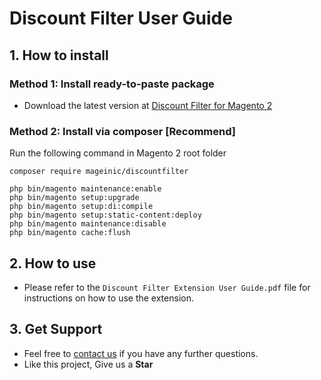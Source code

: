 # Discount Filter User Guide

## 1. How to install

### Method 1: Install ready-to-paste package

- Download the latest version at [Discount Filter for Magento 2](https://www.mageinic.com/discount-filter.html)

### Method 2: Install via composer [Recommend]

Run the following command in Magento 2 root folder

```
composer require mageinic/discountfilter

php bin/magento maintenance:enable
php bin/magento setup:upgrade
php bin/magento setup:di:compile
php bin/magento setup:static-content:deploy
php bin/magento maintenance:disable
php bin/magento cache:flush
```

## 2. How to use

- Please refer to the `Discount Filter Extension User Guide.pdf` file for instructions on how to use the extension.

## 3. Get Support

- Feel free to [contact us](https://www.mageinic.com/contact.html) if you have any further questions.
- Like this project, Give us a **Star**